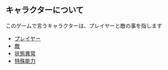 ## キャラクターについて
このゲームで言うキャラクターは、プレイヤーと敵の事を指します

- [プレイヤー](Player/README.md)
- [敵](Enemy/README.md)
- [状態異常](AbnormalStatus/README.md)
- [特殊能力](Ability/README.md)